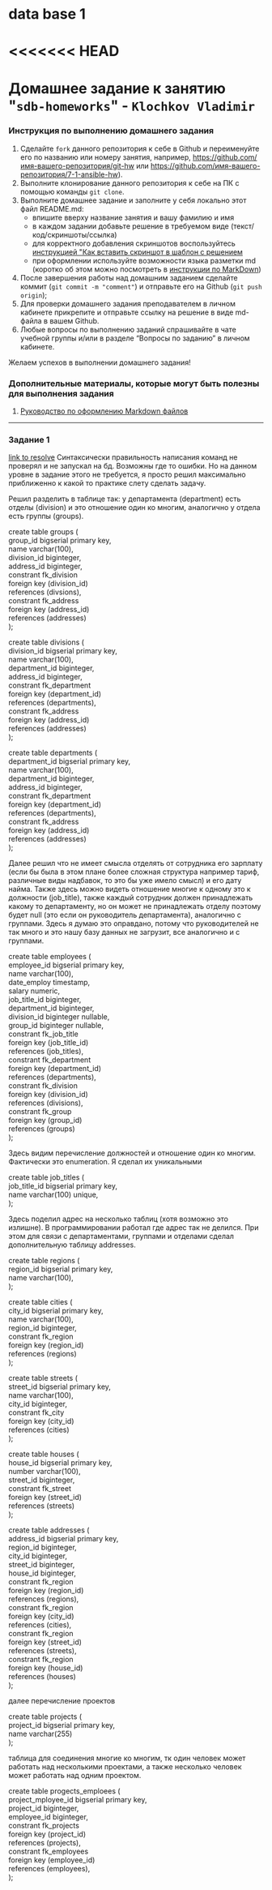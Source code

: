 # data base 1
<<<<<<< HEAD
=======
# Домашнее задание к занятию "`sdb-homeworks`" - `Klochkov Vladimir`


### Инструкция по выполнению домашнего задания

   1. Сделайте `fork` данного репозитория к себе в Github и переименуйте его по названию или номеру занятия, например, https://github.com/имя-вашего-репозитория/git-hw или  https://github.com/имя-вашего-репозитория/7-1-ansible-hw).
   2. Выполните клонирование данного репозитория к себе на ПК с помощью команды `git clone`.
   3. Выполните домашнее задание и заполните у себя локально этот файл README.md:
      - впишите вверху название занятия и вашу фамилию и имя
      - в каждом задании добавьте решение в требуемом виде (текст/код/скриншоты/ссылка)
      - для корректного добавления скриншотов воспользуйтесь [инструкцией "Как вставить скриншот в шаблон с решением](https://github.com/netology-code/sys-pattern-homework/blob/main/screen-instruction.md)
      - при оформлении используйте возможности языка разметки md (коротко об этом можно посмотреть в [инструкции  по MarkDown](https://github.com/netology-code/sys-pattern-homework/blob/main/md-instruction.md))
   4. После завершения работы над домашним заданием сделайте коммит (`git commit -m "comment"`) и отправьте его на Github (`git push origin`);
   5. Для проверки домашнего задания преподавателем в личном кабинете прикрепите и отправьте ссылку на решение в виде md-файла в вашем Github.
   6. Любые вопросы по выполнению заданий спрашивайте в чате учебной группы и/или в разделе “Вопросы по заданию” в личном кабинете.
   
Желаем успехов в выполнении домашнего задания!
   
### Дополнительные материалы, которые могут быть полезны для выполнения задания

1. [Руководство по оформлению Markdown файлов](https://gist.github.com/Jekins/2bf2d0638163f1294637#Code)

---

### Задание 1

[link to resolve]()
Синтаксически правильность написания команд не проверял и не запускал на бд. Возможны где то ошибки. Но на данном уровне в задание этого не требуется, я просто решил максимально приближенно к какой то практике слету сделать задачу.


Решил разделить в таблице так:
у департамента (department) есть отделы (division) и это отношение один ко многим,
аналогично у отдела есть группы (groups).


create table groups (  
group_id bigserial primary key,  
name varchar(100),  
division_id biginteger,  
address_id biginteger,  
constrant fk_division  
	foreign key (division_id)  
	references (divsions),  
constrant fk_address  
	foreign key (address_id)  
	references (addresses)  
);  

create table divisions (  
division_id bigserial primary key,  
name varchar(100),  
department_id biginteger,  
address_id biginteger,  
constrant fk_department  
	foreign key (department_id)  
	references (departments),  
constrant fk_address  
	foreign key (address_id)  
	references (addresses)  
);  

create table departments (  
department_id bigserial primary key,  
name varchar(100),  
department_id biginteger,  
address_id biginteger,  
constrant fk_department  
	foreign key (department_id)  
	references (departments),  
constrant fk_address  
	foreign key (address_id)  
	references (addresses)  
);  

Далее решил что не имеет смысла отделять от сотрудника его зарплату (если бы была в этом плане более сложная структура например тариф, различные виды надбавок, то это бы уже имело смысл) и его дату найма. Также здесь можно видеть отношение многие к одному это к должности (job_title), также каждый сотрудник должен принадлежать какому то департаменту, но он может не принадлежать отделу поэтому будет null (это если он руководитель департамента), аналогично с группами. Здесь я думаю это оправдано, потому что руководителей не так много и это нашу базу данных не загрузит, все аналогично и с группами.  

create table employees (  
employee_id bigserial primary key,  
name varchar(100),  
date_employ timestamp,  
salary numeric,  
job_title_id biginteger,  
department_id biginteger,  
division_id biginteger nullable,  
group_id biginteger nullable,  
constrant fk_job_title  
	foreign key (job_title_id)  
	references (job_titles),  
constrant fk_department  
	foreign key (department_id)  
	references (departments),  
constrant fk_division  
	foreign key (division_id)  
	references (divisions),  
constrant fk_group  
	foreign key (group_id)  
	references (groups)  
);  

Здесь видим перечисление должностей и отношение один ко многим. Фактически это enumeration. Я сделал их уникальными  

create table job_titles (  
job_title_id bigserial primary key,  
name varchar(100) unique,  
);  

Здесь поделил адрес на несколько таблиц (хотя возможно это излишне). В программировании работал где адрес так не делился. При этом для связи с департаментами, группами и отделами сделал дополнительную таблицу addresses.  

create table regions (  
region_id bigserial primary key,  
name varchar(100),  
);  





create table cities (  
city_id bigserial primary key,  
name varchar(100),  
region_id biginteger,  
constrant fk_region  
	foreign key (region_id)  
	references (regions)  
);  

create table streets (  
street_id bigserial primary key,  
name varchar(100),  
city_id biginteger,  
constrant fk_city  
	foreign key (city_id)  
	references (cities)  
);  

create table houses (  
house_id bigserial primary key,  
number varchar(100),  
street_id biginteger,  
constrant fk_street  
	foreign key (street_id)  
	references (streets)  
);  

create table addresses (  
address_id bigserial primary key,  
region_id biginteger,  
city_id biginteger,  
street_id biginteger,  
house_id biginteger,  
constrant fk_region  
	foreign key (region_id)  
	references (regions),  
constrant fk_region  
	foreign key (city_id)  
	references (cities),  
constrant fk_region  
	foreign key (street_id)  
	references (streets),  
constrant fk_region  
	foreign key (house_id)  
	references (houses)  
);  

далее перечисление проектов

create table projects (  
project_id  bigserial primary key,  
name varchar(255)  
);  

таблица для соединения многие ко многим, тк один человек может работать над несколькими проектами, а также несколько человек может работать над одним проектом.  

create table progects_emploees (  
project_mployee_id bigserial  primary key,  
project_id biginteger,  
employee_id biginteger,  
constrant fk_projects  
	foreign key (project_id)  
	references (projects),  
constrant fk_employees  
	foreign key (employee_id)  
	references (employees),  
);  


